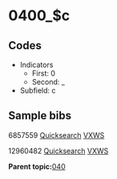 # 0400\_$c

## Codes

-   Indicators
    -   First: 0
    -   Second: \_
-   Subfield: c

## Sample bibs

6857559 [Quicksearch](https://search.library.yale.edu/catalog/6857559) [VXWS](http://prodorbis.library.yale.edu:7014/vxws/GetHoldingsService?bibId=6857559)

12960482 [Quicksearch](https://search.library.yale.edu/catalog/12960482) [VXWS](http://prodorbis.library.yale.edu:7014/vxws/GetHoldingsService?bibId=12960482)

**Parent topic:**[040](../../tags/040/040.md)

